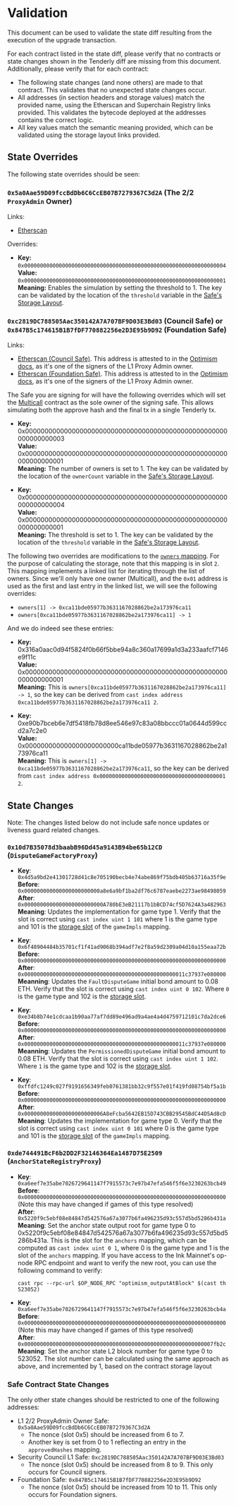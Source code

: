 # Validation

This document can be used to validate the state diff resulting from the execution of the upgrade transaction.

For each contract listed in the state diff, please verify that no contracts or state changes shown in the Tenderly diff
are missing from this document. Additionally, please verify that for each contract:

- The following state changes (and none others) are made to that contract. This validates that no unexpected state
  changes occur.
- All addresses (in section headers and storage values) match the provided name, using the Etherscan and Superchain
  Registry links provided. This validates the bytecode deployed at the addresses contains the correct logic.
- All key values match the semantic meaning provided, which can be validated using the storage layout links provided.

## State Overrides

The following state overrides should be seen:

### `0x5a0Aae59D09fccBdDb6C6CcEB07B7279367C3d2A` (The 2/2 `ProxyAdmin` Owner)

Links:
- [Etherscan](https://etherscan.io/address/0x5a0Aae59D09fccBdDb6C6CcEB07B7279367C3d2A)

Overrides:

- **Key:** `0x0000000000000000000000000000000000000000000000000000000000000004` <br/>
  **Value:** `0x0000000000000000000000000000000000000000000000000000000000000001` <br/>
  **Meaning:** Enables the simulation by setting the threshold to 1. The key can be validated by the location of the `threshold` variable in the [Safe's Storage Layout](https://github.com/safe-global/safe-smart-account/blob/v1.3.0/contracts/examples/libraries/GnosisSafeStorage.sol#L14).

### `0xc2819DC788505Aac350142A7A707BF9D03E3Bd03` (Council Safe) or `0x847B5c174615B1B7fDF770882256e2D3E95b9D92` (Foundation Safe)

Links:
- [Etherscan (Council Safe)](https://etherscan.io/address/0xc2819DC788505Aac350142A7A707BF9D03E3Bd03). This address is attested to in the [Optimism docs](https://docs.optimism.io/chain/security/privileged-roles#l1-proxy-admin), as it's one of the signers of the L1 Proxy Admin owner.
- [Etherscan (Foundation Safe)](https://etherscan.io/address/0x847B5c174615B1B7fDF770882256e2D3E95b9D92). This address is attested to in the [Optimism docs](https://docs.optimism.io/chain/security/privileged-roles#l1-proxy-admin), as it's one of the signers of the L1 Proxy Admin owner.

The Safe you are signing for will have the following overrides which will set the [Multicall](https://etherscan.io/address/0xca11bde05977b3631167028862be2a173976ca11#code) contract as the sole owner of the signing safe. This allows simulating both the approve hash and the final tx in a single Tenderly tx.

- **Key:** 0x0000000000000000000000000000000000000000000000000000000000000003 <br/>
  **Value:** 0x0000000000000000000000000000000000000000000000000000000000000001 <br/>
  **Meaning:** The number of owners is set to 1. The key can be validated by the location of the `ownerCount` variable in the [Safe's Storage Layout](https://github.com/safe-global/safe-smart-account/blob/v1.3.0/contracts/examples/libraries/GnosisSafeStorage.sol#L13).

- **Key:** 0x0000000000000000000000000000000000000000000000000000000000000004 <br/>
  **Value:** 0x0000000000000000000000000000000000000000000000000000000000000001 <br/>
  **Meaning:** The threshold is set to 1. The key can be validated by the location of the `threshold` variable in the [Safe's Storage Layout](https://github.com/safe-global/safe-smart-account/blob/v1.3.0/contracts/examples/libraries/GnosisSafeStorage.sol#L14).

The following two overrides are modifications to the [`owners` mapping](https://github.com/safe-global/safe-contracts/blob/v1.3.0/contracts/examples/libraries/GnosisSafeStorage.sol#L12). For the purpose of calculating the storage, note that this mapping is in slot `2`.
This mapping implements a linked list for iterating through the list of owners. Since we'll only have one owner (Multicall), and the `0x01` address is used as the first and last entry in the linked list, we will see the following overrides:
- `owners[1] -> 0xca11bde05977b3631167028862be2a173976ca11`
- `owners[0xca11bde05977b3631167028862be2a173976ca11] -> 1`

And we do indeed see these entries:

- **Key:** 0x316a0aac0d94f5824f0b66f5bbe94a8c360a17699a1d3a233aafcf7146e9f11c <br/>
  **Value:** 0x0000000000000000000000000000000000000000000000000000000000000001 <br/>
  **Meaning:** This is `owners[0xca11bde05977b3631167028862be2a173976ca11] -> 1`, so the key can be
    derived from `cast index address 0xca11bde05977b3631167028862be2a173976ca11 2`.

- **Key:** 0xe90b7bceb6e7df5418fb78d8ee546e97c83a08bbccc01a0644d599ccd2a7c2e0 <br/>
  **Value:** 0x000000000000000000000000ca11bde05977b3631167028862be2a173976ca11 <br/>
  **Meaning:** This is `owners[1] -> 0xca11bde05977b3631167028862be2a173976ca11`, so the key can be
    derived from `cast index address 0x0000000000000000000000000000000000000001 2`.

## State Changes

Note: The changes listed below do not include safe nonce updates or liveness guard related changes.

### `0x10d7B35078d3baabB96Dd45a9143B94be65b12CD` (`DisputeGameFactoryProxy`)

- **Key**: `0x4d5a9bd2e41301728d41c8e705190becb4e74abe869f75bdb405b63716a35f9e` <br/>
  **Before**: `0x000000000000000000000000a8e6a9bf1ba2df76c6787eaebe2273ae98498059` <br/>
  **After**: `0x0000000000000000000000000A780bE3eB21117b1bBCD74cf5D7624A3a482963` <br/>
  **Meaning**: Updates the implementation for game type 1. Verify that the slot is correct using `cast index uint 1 101` where 1 is the game type and 101 is the [storage slot](https://github.com/ethereum-optimism/optimism/blob/33f06d2d5e4034125df02264a5ffe84571bd0359/packages/contracts-bedrock/snapshots/storageLayout/DisputeGameFactory.json#L41) of the `gameImpls` mapping.

- **Key**: `0x6f48904484b35701cf1f41ad9068b394adf7e2f8a59d2309a04d10a155eaa72b` <br/>
  **Before**: `0x0000000000000000000000000000000000000000000000000000000000000000` <br/>
  **After**: `0x000000000000000000000000000000000000000000000000011c37937e080000` <br/>
  **Meanning**: Updates the `FaultDisputeGame` initial bond amount to 0.08 ETH. Verify that the slot is correct using `cast index uint 0 102`. Where `0` is the game type and 102 is the [storage slot](https://github.com/ethereum-optimism/optimism/blob/33f06d2d5e4034125df02264a5ffe84571bd0359/packages/contracts-bedrock/snapshots/storageLayout/DisputeGameFactory.json#L48).

- **Key**: `0xe34b8b74e1cdcaa1b90aa77af7dd89e496ad9a4ae4a4d4759712101c7da2dce6` <br/>
  **Before**: `0x0000000000000000000000000000000000000000000000000000000000000000` <br/>
  **After**: `0x000000000000000000000000000000000000000000000000011c37937e080000` <br/>
  **Meanning**: Updates the `PermissionedDisputeGame` initial bond amount to 0.08 ETH. Verify that the slot is correct using `cast index uint 1 102`. Where `1` is the game type and 102 is the [storage slot](https://github.com/ethereum-optimism/optimism/blob/33f06d2d5e4034125df02264a5ffe84571bd0359/packages/contracts-bedrock/snapshots/storageLayout/DisputeGameFactory.json#L48).

- **Key**: `0xffdfc1249c027f9191656349feb0761381bb32c9f557e01f419fd08754bf5a1b` <br/>
  **Before**: `0x0000000000000000000000000000000000000000000000000000000000000000` <br/>
  **After**: `0x0000000000000000000000006A8eFcba5642EB15D743CBB29545BdC44D5Ad8cD` <br/>
  **Meaning**: Updates the implementation for game type 0. Verify that the slot is correct using `cast index uint 0 101` where 0 is the game type and 101 is the [storage slot](https://github.com/ethereum-optimism/optimism/blob/33f06d2d5e4034125df02264a5ffe84571bd0359/packages/contracts-bedrock/snapshots/storageLayout/DisputeGameFactory.json#L41) of the `gameImpls` mapping.

### `0xde744491BcF6b2DD2F32146364Ea1487D75E2509` (`AnchorStateRegistryProxy`)

- **Key**: `0xa6eef7e35abe7026729641147f7915573c7e97b47efa546f5f6e3230263bcb49`<br/>
  **Before**: `0x0000000000000000000000000000000000000000000000000000000000000000` (Note this may have changed if games of this type resolved)<br/>
  **After**: `0x5220f9c5ebf08e84847d542576a67a3077b6fa496235d93c557d5bd5286b431a` <br/>
  **Meaning**: Set the anchor state output root for game type 0 to 0x5220f9c5ebf08e84847d542576a67a3077b6fa496235d93c557d5bd5286b431a. This is the slot for the `anchors` mapping, which can be computed as `cast index uint 0 1`, where 0 is the game type and 1 is the slot of the `anchors` mapping. If you have access to the Ink Mainnet's op-node RPC endpoint and want to verify the new root, you can use the following command to verify:
  ```
  cast rpc --rpc-url $OP_NODE_RPC "optimism_outputAtBlock" $(cast th 523052)
  ```

- **Key**: `0xa6eef7e35abe7026729641147f7915573c7e97b47efa546f5f6e3230263bcb4a`<br/>
  **Before**: `0x0000000000000000000000000000000000000000000000000000000000000000` (Note this may have changed if games of this type resolved)<br/>
  **After**: `0x000000000000000000000000000000000000000000000000000000000007fb2c`<br/>
  **Meaning**: Set the anchor state L2 block number for game type 0 to 523052. The slot number can be calculated using the same approach as above, and incremented by 1, based on the contract storage layout

### Safe Contract State Changes

The only other state changes should be restricted to one of the following addresses:

- L1 2/2 ProxyAdmin Owner Safe: `0x5a0Aae59D09fccBdDb6C6CcEB07B7279367C3d2A`
  - The nonce (slot 0x5) should be increased from 6 to 7.
  - Another key is set from 0 to 1 reflecting an entry in the `approvedHashes` mapping.
- Security Council L1 Safe: `0xc2819DC788505Aac350142A7A707BF9D03E3Bd03`
  - The nonce (slot 0x5) should be increased from 8 to 9. This only occurs for Council signers.
- Foundation Safe: `0x847B5c174615B1B7fDF770882256e2D3E95b9D92`
  - The nonce (slot 0x5) should be increased from 10 to 11. This only occurs for Foundation signers.

